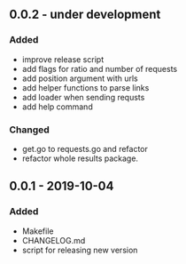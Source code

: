 
## 0.0.2 - under development

### Added
- improve release script
- add flags for ratio and number of requests
- add position argument with urls
- add helper functions to parse links
- add loader when sending requsts
- add help command

### Changed
- get.go to requests.go and refactor
- refactor whole results package.

## 0.0.1 - 2019-10-04
### Added
- Makefile
- CHANGELOG.md
- script for releasing new version